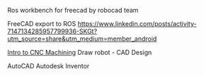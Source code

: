 
Ros workbench for freecad by robocad team

FreeCAD export to ROS
https://www.linkedin.com/posts/activity-7147134285957799936-SKGt?utm_source=share&utm_medium=member_android

[Intro to CNC Machining](https://lcamtuf.coredump.cx/gcnc/)
Draw robot - CAD Design

AutoCAD
Autodesk Inventor
